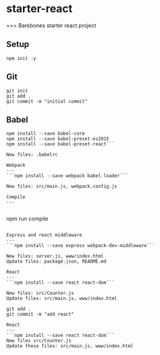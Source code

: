 # starter-react

===
Barebones starter react project

Setup
---
```
npm init -y
```

Git
---
```
git init
git add .
git commit -m "initial commit"
```

Babel
---
```
npm install --save babel-core
npm install --save babel-preset-es2015
npm install --save babel-preset-react```

New files: .babelrc

Webpack
---
```npm install --save webpack babel-loader```

New files: src/main.js, webpack.config.js

Compile
---
 
```
npm run compile
```

Express and react middleware
---
```npm install --save express webpack-dev-middleware```

New files: server.js, www/index.html
Update files: package.json, README.md

React
---
```npm install --save react react-dom```

New files: src/Counter.js
Update files: src/main.js, www/index.html

git add .
git commit -m "add react"

React
---
```npm install --save react react-dom```
New files src/Counter.js
Update these files: src/main.js, www/index.html

